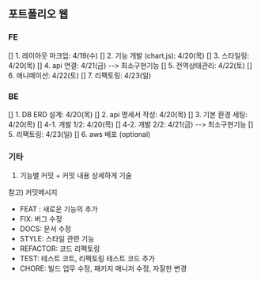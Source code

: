 ## 포트폴리오 웹

### FE

[] 1. 레이아웃 마크업: 4/19(수)
[] 2. 기능 개발 (chart.js): 4/20(목)
[] 3. 스타일링: 4/20(목)
[] 4. api 연결: 4/21(금) --> 최소구현기능
[] 5. 전역상태관리: 4/22(토)
[] 6. 애니메이션: 4/22(토)
[] 7. 리팩토링: 4/23(일)

### BE

[] 1. DB ERD 설계: 4/20(목)
[] 2. api 명세서 작성: 4/20(목)
[] 3. 기본 환경 세팅: 4/20(목)
[] 4-1. 개발 1/2: 4/20(목)
[] 4-2. 개발 2/2: 4/21(금) --> 최소구현기능
[] 5. 리팩토링: 4/23(일)
[] 6. aws 배포 (optional)

### 기타

1. 기능별 커밋 + 커밋 내용 상세하게 기술

참고) 커밋메시지

-   FEAT : 새로운 기능의 추가
-   FIX: 버그 수정
-   DOCS: 문서 수정
-   STYLE: 스타일 관련 기능
-   REFACTOR: 코드 리펙토링
-   TEST: 테스트 코트, 리펙토링 테스트 코드 추가
-   CHORE: 빌드 업무 수정, 패키지 매니저 수정, 자잘한 변경
